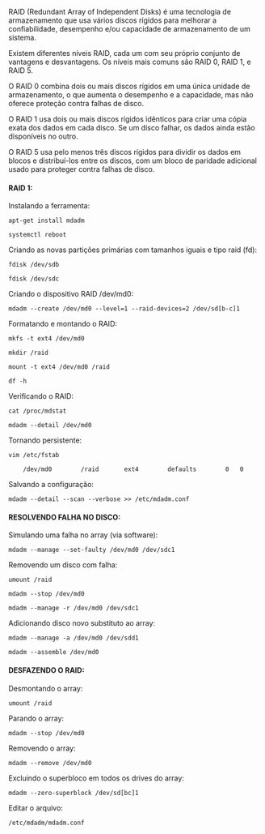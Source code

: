 RAID (Redundant Array of Independent Disks) é uma tecnologia de armazenamento que usa vários discos rígidos para melhorar a confiabilidade, desempenho e/ou capacidade de armazenamento de um sistema.

Existem diferentes níveis RAID, cada um com seu próprio conjunto de vantagens e desvantagens. Os níveis mais comuns são RAID 0, RAID 1, e RAID 5.

O RAID 0 combina dois ou mais discos rígidos em uma única unidade de armazenamento, o que aumenta o desempenho e a capacidade, mas não oferece proteção contra falhas de disco.

O RAID 1 usa dois ou mais discos rígidos idênticos para criar uma cópia exata dos dados em cada disco. Se um disco falhar, os dados ainda estão disponíveis no outro.

O RAID 5 usa pelo menos três discos rígidos para dividir os dados em blocos e distribuí-los entre os discos, com um bloco de paridade adicional usado para proteger contra falhas de disco.

#### RAID 1:

Instalando a ferramenta:

	apt-get install mdadm

	systemctl reboot

Criando as novas partições primárias com tamanhos iguais e tipo raid (fd):

	fdisk /dev/sdb
	
	fdisk /dev/sdc

Criando o dispositivo RAID /dev/md0:

	mdadm --create /dev/md0 --level=1 --raid-devices=2 /dev/sd[b-c]1

Formatando e montando o RAID:

	mkfs -t ext4 /dev/md0
	
	mkdir /raid
	
	mount -t ext4 /dev/md0 /raid
	
	df -h

Verificando o RAID:

	cat /proc/mdstat

	mdadm --detail /dev/md0

Tornando persistente:

	vim /etc/fstab

		/dev/md0		/raid		ext4		defaults		0	0	

Salvando a configuração:

	mdadm --detail --scan --verbose >> /etc/mdadm.conf	

#### RESOLVENDO FALHA NO DISCO:

Simulando uma falha no array (via software):

	mdadm --manage --set-faulty /dev/md0 /dev/sdc1

Removendo um disco com falha:

	umount /raid

	mdadm --stop /dev/md0

	mdadm --manage -r /dev/md0 /dev/sdc1

Adicionando disco novo substituto ao array:

	mdadm --manage -a /dev/md0 /dev/sdd1

	mdadm --assemble /dev/md0

#### DESFAZENDO O RAID:

Desmontando o array:

	umount /raid

Parando o array:

	mdadm --stop /dev/md0

Removendo o array:

	mdadm --remove /dev/md0

Excluindo o superbloco em todos os drives do array:

	mdadm --zero-superblock /dev/sd[bc]1

Editar o arquivo:

	/etc/mdadm/mdadm.conf